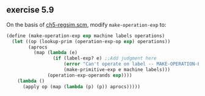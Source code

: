 ## exercise 5.9

On the basis of [ch5-regsim.scm](./ch5-regsim.scm), modify `make-operation-exp` to:

``` Scheme
(define (make-operation-exp exp machine labels operations)
  (let ((op (lookup-prim (operation-exp-op exp) operations))
        (aprocs
          (map (lambda (e)
                 (if (label-exp? e) ;;Add judgment here
                     (error "Can't operate on label -- MAKE-OPERATION-EXP" e)
                     (make-primitive-exp e machine labels)))
               (operation-exp-operands exp))))
    (lambda ()
      (apply op (map (lambda (p) (p)) aprocs)))))
```

